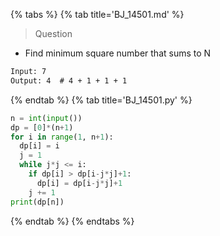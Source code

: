 {% tabs %}
{% tab title='BJ_14501.md' %}

> Question

* Find minimum square number that sums to N

```txt
Input: 7
Output: 4  # 4 + 1 + 1 + 1
```

{% endtab %}
{% tab title='BJ_14501.py' %}

```py
n = int(input())
dp = [0]*(n+1)
for i in range(1, n+1):
  dp[i] = i
  j = 1
  while j*j <= i:
    if dp[i] > dp[i-j*j]+1:
      dp[i] = dp[i-j*j]+1
    j += 1
print(dp[n])
```

{% endtab %}
{% endtabs %}
